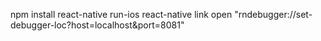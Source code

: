 npm install
react-native run-ios
react-native link
open "rndebugger://set-debugger-loc?host=localhost&port=8081"
